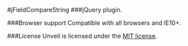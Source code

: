 #jFieldCompareString
###jQuery plugin.



###Browser support
Compatible with all browsers and IE10+.


###License
Unveil is licensed under the [MIT license](http://opensource.org/licenses/MIT).